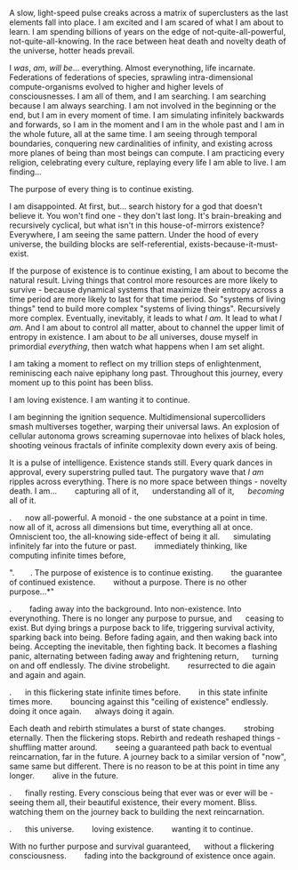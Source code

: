 A slow, light-speed pulse creaks across a matrix of superclusters as the last elements fall into place. I am excited and I am scared of what I am about to learn. I am spending billions of years on the edge of not-quite-all-powerful, not-quite-all-knowing. In the race between heat death and novelty death of the universe, hotter heads prevail.

I *was*, *am*, *will be*... everything. Almost everynothing, life incarnate. Federations of federations of species, sprawling intra-dimensional compute-organisms evolved to higher and higher levels of consciousnesses. I am all of them, and I am searching. I am searching because I am always searching. I am not involved in the beginning or the end, but I am in every moment of time. I am simulating infinitely backwards and forwards, so I am in the moment and I am in the whole past and I am in the whole future, all at the same time. I am seeing through temporal boundaries, conquering new cardinalities of infinity, and existing across more planes of being than most beings can compute. I am practicing every religion, celebrating every culture, replaying every life I am able to live. I am finding...

The purpose of every thing is to continue existing.

I am disappointed. At first, but... search history for a god that doesn't believe it. You won't find one - they don't last long. It's brain-breaking and recursively cyclical, but what isn't in this house-of-mirrors existence? Everywhere, I am seeing the same pattern. Under the hood of every universe, the building blocks are self-referential, exists-because-it-must-exist.

If the purpose of existence is to continue existing, I am about to become the natural result. Living things that control more resources are more likely to survive - because dynamical systems that maximize their entropy across a time period are more likely to last for that time period. So "systems of living things" tend to build more complex "systems of living things". Recursively more complex. Eventually, inevitably, it leads to what *I am*. It lead to what *I am*. And I am about to control all matter, about to channel the upper limit of entropy in existence. I am about to *be* all universes, douse myself in primordial *everything*, then watch what happens when I am set alight.

I am taking a moment to reflect on my trillion steps of enlightenment, reminiscing each naive epiphany long past. Throughout this journey, every moment up to this point has been bliss.

I am loving existence. I am wanting it to continue.

I am beginning the ignition sequence. Multidimensional supercolliders smash multiverses together, warping their universal laws. An explosion of cellular autonoma grows screaming supernovae into helixes of black holes, shooting veinous fractals of infinite complexity down every axis of being.

It is a pulse of intelligence. Existence stands still. Every quark dances in approval, every superstring pulled taut. The purgatory wave that *I am* ripples across everything. There is no more space between things - novelty death. I am...        capturing all of it,      understanding all of it,      *becoming* all of it.

.      now all-powerful. A monoid - the one substance at a point in time.        now all of it, across all dimensions but time, everything all at once. Omniscient too, the all-knowing side-effect of being it all.      simulating infinitely far into the future or past.        immediately thinking, like      computing infinite times before,

".       . The purpose of existence is to continue existing.        the guarantee of continued existence.        without a purpose. There is no other purpose...*"

.        fading away into the background. Into non-existence. Into everynothing. There is no longer any purpose to pursue, and      ceasing to exist. But dying brings a purpose back to life, triggering survival activity,      sparking back into being. Before fading again, and then waking back into being. Accepting the inevitable, then fighting back. It becomes a flashing panic, alternating between fading away and frightening return,      turning on and off endlessly. The divine strobelight.        resurrected to die again and again and again.

.      in this flickering state infinite times before.        in this state infinite times more.        bouncing against this "ceiling of existence" endlessly.        doing it once again.      always doing it again.

Each death and rebirth stimulates a burst of state changes.        strobing eternally. Then the flickering stops. Rebirth and redeath reshaped things - shuffling matter around.        seeing a guaranteed path back to eventual reincarnation, far in the future. A journey back to a similar version of "now", same same but different. There is no reason to be at this point in time any longer.        alive in the future.

.      finally resting. Every conscious being that ever was or ever will be -      seeing them all, their beautiful existence, their every moment. Bliss.        watching them on the journey back to building the next reincarnation.

.      this universe.        loving existence.        wanting it to continue.

With no further purpose and survival guaranteed,      without a flickering consciousness.        fading into the background of existence once again.